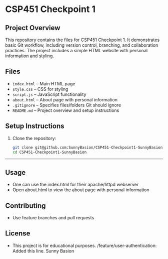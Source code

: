 # CSP451 Checkpoint 1

## Project Overview
This repository contains the files for CSP451 Checkpoint 1. It demonstrates basic Git workflow, including version control, branching, and collaboration practices. The project includes a simple HTML website with personal information and styling. 

## Files
- `index.html` – Main HTML page  
- `style.css` – CSS for styling  
- `script.js` – JavaScript functionality  
- `about.html` – About page with personal information  
- `.gitignore` – Specifies files/folders Git should ignore  
- `README.md` – Project overview and setup instructions  

## Setup Instructions
1. Clone the repository:  
   ```bash
   git clone git@github.com:SunnyBasion/CSP451-Checkpoint1-SunnyBasion.git
   cd CSP451-Checkpoint1-SunnyBasion
****
## Usage 

   - One can use the index.html for their apache/httpd webserver 
   - Open about.html to view the about page with personal information 

## Contributing 
   - Use feature branches and pull requests 

## License
   - This project is for educational purposes. 
/feature/user-authentication: Added this line. Sunny Basion
